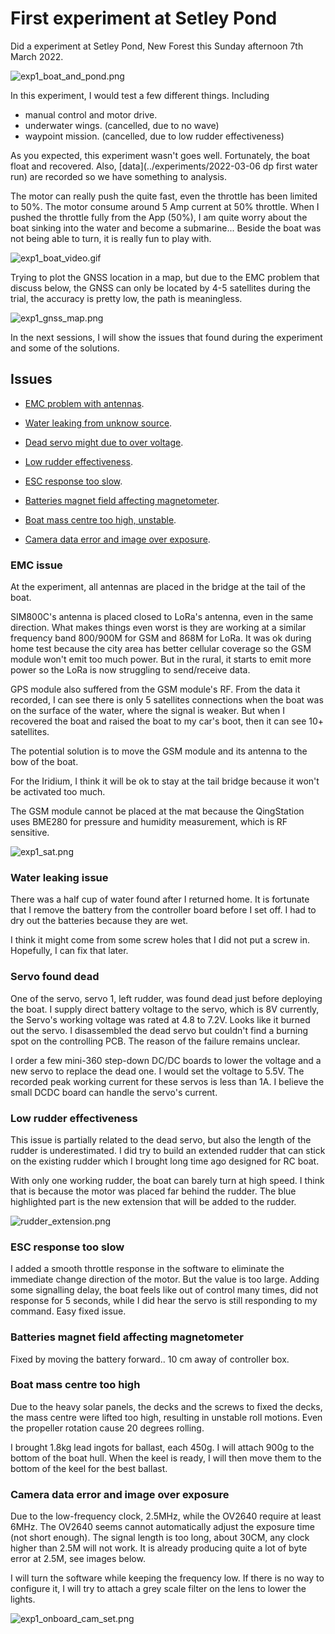 # First experiment at Setley Pond

Did a experiment at Setley Pond, New Forest this Sunday afternoon 7th March 2022. 

![exp1_boat_and_pond.png](figures/exp1_boat_and_pond.png)

In this experiment, I would test a few different things. Including

- manual control and motor drive.
- underwater wings. (cancelled, due to no wave)
- waypoint mission. (cancelled, due to low rudder effectiveness)

As you expected, this experiment wasn't goes well. Fortunately, the boat float and recovered. Also, [data](../experiments/2022-03-06 dp first water run) are recorded so we have something to analysis.

The motor can really push the quite fast, even the throttle has been limited to 50%. The motor consume around 5 Amp current at 50% throttle. When I pushed the throttle fully from the App (50%), I am quite worry about the boat sinking into the water and become a submarine... Beside the boat was not being able to turn, it is really fun to play with.

![exp1_boat_video.gif](figures/exp1_boat_video.gif)

Trying to plot the GNSS location in a map, but due to the EMC problem that discuss below, the GNSS can only be located by 4-5 satellites during the trial, the accuracy is pretty low, the path is meaningless. 

![exp1_gnss_map.png](figures/exp1_gnss_map.png)

In the next sessions, I will show the issues that found during the experiment and some of the solutions. 

## Issues

- [EMC problem with antennas](#emc-issue). 

- [Water leaking from unknow source](#water-leaking-issue).

- [Dead servo might due to over voltage](#servo-found-dead).

- [Low rudder effectiveness](#low-rudder-effectiveness). 

- [ESC response too slow](#esc-response-too-slow). 

- [Batteries magnet field affecting magnetometer](#batteries-magnet-field-affecting-magnetometer). 

- [Boat mass centre too high, unstable](#boat-mass-centre-too-high). 

- [Camera data error and image over exposure](#camera-data-error-and-image-over-exposure). 

### EMC issue

At the experiment, all antennas are placed in the bridge at the tail of the boat. 

SIM800C's antenna is placed closed to LoRa's antenna, even in  the same direction. What makes things even worst is they are working at a similar frequency band 800/900M for GSM and 868M for LoRa.  It was ok during home test because the city area has better cellular coverage so the GSM module won't emit too much power. But in the rural, it starts to emit more power so the LoRa is now struggling to send/receive data. 

GPS module also suffered from the GSM module's RF. From the data it recorded, I can see there is only 5 satellites connections when the boat was on the surface of the water, where the signal is weaker. But when I recovered the boat and raised the boat to my car's boot, then it can see 10+ satellites.

The potential solution is to move the GSM module and its antenna to the bow of the boat. 

For the Iridium, I think it will be ok to stay at the tail bridge because it won't be activated too much. 

The GSM module cannot be placed at the mat because the QingStation uses BME280 for pressure and humidity measurement, which is RF sensitive. 

![exp1_sat.png](figures/exp1_sat.png)

### Water leaking issue

There was a half cup of water found after I returned home. It is fortunate that I remove the battery from the controller board before I set off. I had to dry out the batteries because they are wet. 

I think it might come from some screw holes that I did not put a screw in. Hopefully, I can fix that later. 

### Servo found dead

One of the servo, servo 1, left rudder, was found dead just before deploying the boat. I supply direct battery voltage to the servo, which is 8V currently, the Servo's working voltage was rated at 4.8 to 7.2V. Looks like it burned out the servo. I disassembled the dead servo but couldn't find a burning spot on the controlling PCB. The reason of the failure remains unclear. 

I order a few mini-360 step-down DC/DC boards to lower the voltage and a new servo to replace the dead one. I would set the voltage to 5.5V. The recorded peak working current for these servos is less than 1A. I believe the small DCDC board can handle the servo's current.

### Low rudder effectiveness

This issue is partially related to the dead servo, but also the length of the rudder is underestimated. I did try to build an extended rudder that can stick on the existing rudder which I brought long time ago designed for RC boat. 

With only one working rudder, the boat can barely turn at high speed. I think that is because the motor was placed far behind the rudder.  The blue highlighted part is the new extension that will be added to the rudder. 

![rudder_extension.png](figures/rudder_extension.png)

### ESC response too slow

I added a smooth throttle response in the software to eliminate the immediate change direction of the motor. But the value is too large. Adding some signalling delay, the boat feels like out of control many times, did not response for 5 seconds, while I did hear the servo is still responding to my command. Easy fixed issue. 

### Batteries magnet field affecting magnetometer

Fixed by moving the battery forward.. 10 cm away of controller box.

### Boat mass centre too high

Due to the heavy solar panels, the decks and the screws to fixed the decks, the mass centre were lifted too high, resulting in unstable roll motions. Even the propeller rotation cause 20 degrees rolling. 

I brought 1.8kg lead ingots for ballast, each 450g. I will attach 900g to the bottom of the boat hull. When the keel is ready, I will then move them to the bottom of the keel for the best ballast. 

### Camera data error and image over exposure

Due to the low-frequency clock, 2.5MHz, while the OV2640 require at least 6MHz. The OV2640 seems cannot automatically adjust the exposure time (not short enough). The signal length is too long, about 30CM, any clock higher than 2.5M will not work. It is already producing quite a lot of byte error at 2.5M, see images below. 

I will turn the software while keeping the frequency low. If there is no way to configure it, I will try to attach a grey scale filter on the lens to lower the lights. 

![exp1_onboard_cam_set.png](figures/exp1_onboard_cam_set.png)
